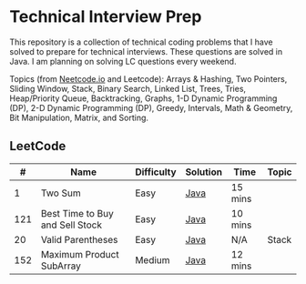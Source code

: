 # Technical Interview Prep

This repository is a collection of technical coding problems that I have solved to prepare for technical interviews. These questions are solved in Java. I am planning on solving LC questions every weekend.

Topics (from [Neetcode.io](https://neetcode.io/practice) and Leetcode): Arrays & Hashing, Two Pointers, Sliding Window, Stack, Binary Search, Linked List, Trees, Tries, Heap/Priority Queue, Backtracking, Graphs, 1-D Dynamic Programming (DP), 2-D Dynamic Programming (DP), Greedy, Intervals, Math & Geometry, Bit Manipulation, Matrix, and Sorting.

## LeetCode

| #        | Name                                                      | Difficulty | Solution                                                                                                                                                | Time              | Topic            |
| -------- | --------------------------------------------------------- | ---------- | ------------------------------------------------------------------------------------------------------------------------------------------------------- | ----------------- | ---------------- |
| 1        | Two Sum                                                   | Easy       | [Java](https://github.com/Dxsonu7/Technical-Interview-Prep/blob/main/LeetCode/1-TwoSum.java)                                                     | 15 mins           |
| 121      | Best Time to Buy and Sell Stock                           | Easy       | [Java](https://github.com/Dxsonu7/Technical-Interview-Prep/blob/main/LeetCode/121-BestTimeStock.java)                                            | 10 mins           |
| 20       | Valid Parentheses                                         | Easy       | [Java](https://github.com/Dxsonu7/Technical-Interview-Prep/blob/main/LeetCode/20-ValidParentheses.java)                                          | N/A               |Stack           |
| 152      | Maximum Product SubArray                                  | Medium     | [Java](https://github.com/Dxsonu7/Technical-Innterview-Prep/blob/main/LeetCode/152-MaxProdSubArray.java)                                         | 12 mins           |